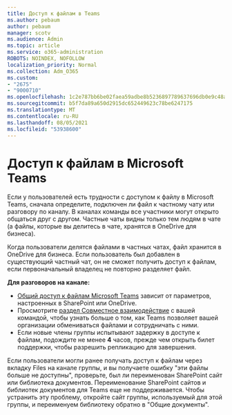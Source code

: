 ```yaml
---
title: Доступ к файлам в Teams
ms.author: pebaum
author: pebaum
manager: scotv
ms.audience: Admin
ms.topic: article
ms.service: o365-administration
ROBOTS: NOINDEX, NOFOLLOW
localization_priority: Normal
ms.collection: Adm_O365
ms.custom:
- "2675"
- "9000710"
ms.openlocfilehash: 1c2e787bb6be02faea59adbe8b5236897789637696db0e9c48a5d13e9b9a92c1
ms.sourcegitcommit: b5f7da89a650d2915dc652449623c78be6247175
ms.translationtype: MT
ms.contentlocale: ru-RU
ms.lasthandoff: 08/05/2021
ms.locfileid: "53938600"
---
```

# <a name="accessing-files-in-microsoft-teams"></a>Доступ к файлам в Microsoft Teams

Если у пользователей есть трудности с доступом к файлу в Microsoft Teams, сначала определите, подключен ли файл к частному чату или разговору по каналу. В каналах команды все участники могут открыто общаться друг с другом. Частные чаты видны только тем людям в чате (а файлы, которые вы делитесь в чате, хранятся в OneDrive для бизнеса).

Когда пользователи делятся файлами в частных чатах, файл хранится в OneDrive для бизнеса. Если пользователь был добавлен в существующий частный чат, он не сможет получить доступ к файлам, если первоначальный владелец не повторно разделяет файл.    

**Для разговоров на канале:**

- [Общий доступ к файлам Microsoft Teams](https://docs.microsoft.com/MicrosoftTeams/sharing-files-in-teams) зависит от параметров, настроенных в SharePoint или OneDrive. 
- Просмотрите [раздел Совместное взаимодействие](https://support.office.com/article/Collaborate-on-files-with-your-Team-9b200289-dbac-4823-85bd-628a5c7bb0ae) с вашей командой, чтобы узнать больше о том, как Teams позволяет вашей организации обмениваться файлами и сотрудничать с ними. 
- Если новые члены группы испытывают задержку в доступе к файлам, подождите не менее **4** часов, прежде чем открыть билет поддержки, чтобы разрешить репликацию для завершения. 

Если пользователи могли ранее получать доступ к файлам через вкладку Files на канале группы, и вы получаете ошибку "эти файлы больше не доступны", проверьте, был ли переименован SharePoint сайт или библиотека документов. Переименование SharePoint сайтов и библиотек документов для Teams еще не поддерживается. Чтобы устранить эту проблему, откройте сайт группы, используемый для этой группы, и переименуем библиотеку обратно в "Общие документы".